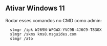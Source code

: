 ## Ativar Windows 11

Rodar esses comandos no CMD como admin:
```shell
  slmgr /ipk W269N-WFGWX-YVC9B-4J6C9-T83GX
  slmgr /skms kms8.msguides.com
  slmgr /ato
```
